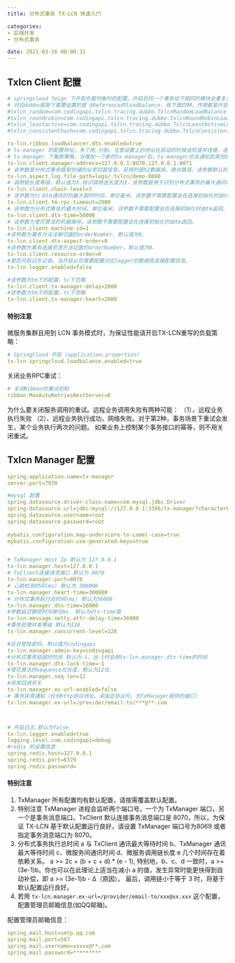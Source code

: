 ```yaml
---
title: 分布式事务 TX-LCN 快速入门

categories:
- 后端开发
- 分布式事务

date: 2021-03-16 00:00:31
---
```

## Txlcn Client 配置
```yml
# springcloud feign 下开启负载均衡时的配置。开启后同一个事务组下相同的模块会重复调用。
# 对应dubbo框架下需要设置的是 @Reference的loadbalance，有下面四种，作用都是开启后同一个事务组下相同的模块会重复调用。
#txlcn_random=com.codingapi.txlcn.tracing.dubbo.TxlcnRandomLoadBalance
#txlcn_roundrobin=com.codingapi.txlcn.tracing.dubbo.TxlcnRoundRobinLoadBalance
#txlcn_leastactive=com.codingapi.txlcn.tracing.dubbo.TxlcnLeastActiveLoadBalance
#txlcn_consistenthash=com.codingapi.txlcn.tracing.dubbo.TxlcnConsistentHashLoadBalance

tx-lcn.ribbon.loadbalancer.dtx.enabled=true
# tx-manager 的配置地址，多个用,分割。注意设置上的地址在启动的时候会检查并连接，连接不成功会启动失败。
# tx-manager 下集群策略，当增加一个新的tx-manager后，tx-manager也会通知到其他的在线模块，然后tx-client会在连接上后面加入的模块。
tx-lcn.client.manager-address=127.0.0.1:8070,127.0.0.1:8071
# 该参数是分布式事务框架存储的业务切面信息。采用的是h2数据库。绝对路径。该参数默认的值为{user.dir}/.txlcn/{application.name}-{application.port}
tx-lcn.aspect.log.file-path=logs/.txlcn/demo-8080
# 调用链长度等级，默认值为3.标识调用连长度为3，该参数是用于识别分布式事务的最大通讯时间。
tx-lcn.client.chain-level=3
# 该参数为tc与tm通讯时的最大超时时间，单位毫米。该参数不需要配置会在连接初始化时由tm返回。
tx-lcn.client.tm-rpc-timeout=2000
# 该参数为分布式事务的最大时间，单位毫米。该参数不需要配置会在连接初始化时由tm返回。
tx-lcn.client.dtx-time=50000
# 该参数为雪花算法的机器编号。该参数不需要配置会在连接初始化时由tm返回。
tx-lcn.client.machine-id=1
#该参数为事务方法注解切面的orderNumber，默认值为0.
tx-lcn.client.dtx-aspect-order=0
#该参数为事务连接资源方法切面的orderNumber，默认值为0.
tx-lcn.client.resource-order=0
#是否开启日志记录。当开启以后需要配置对应logger的数据库连接配置信息。
tx-lcn.logger.enabled=false

#该参数为tm下的配置，tc下忽略
tx-lcn.client.tx-manager-delay=2000
#该参数为tm下的配置，tc下忽略
tx-lcn.client.tx-manager-heart=2000
```

#### 特别注意
微服务集群且用到 LCN 事务模式时，为保证性能请开启TX-LCN重写的负载策略：

```yml
# SpringCloud 开启 (application.properties)
tx-lcn.springcloud.loadbalance.enabled=true
```
关闭业务RPC重试：

```yml
# 关闭Ribbon的重试机制
ribbon.MaxAutoRetriesNextServer=0
```

为什么要关闭服务调用的重试。远程业务调用失败有两种可能： （1），远程业务执行失败 （2）、远程业务执行成功，网络失败。对于第2种，事务场景下重试会发生，某个业务执行两次的问题。 如果业务上控制某个事务接口的幂等，则不用关闭重试。

## Txlcn Manager 配置
```yml
spring.application.name=tx-manager
server.port=7970

#mysql 配置
spring.datasource.driver-class-name=com.mysql.jdbc.Driver
spring.datasource.url=jdbc:mysql://127.0.0.1:3306/tx-manager?characterEncoding=UTF-8
spring.datasource.username=root
spring.datasource.password=root
        
mybatis.configuration.map-underscore-to-camel-case=true
mybatis.configuration.use-generated-keys=true


# TxManager Host Ip 默认为 127.0.0.1
tx-lcn.manager.host=127.0.0.1
# TxClient连接请求端口 默认为 8070
tx-lcn.manager.port=8070
# 心跳检测时间(ms) 默认为 300000
tx-lcn.manager.heart-time=300000
# 分布式事务执行总时间(ms) 默认为36000
tx-lcn.manager.dtx-time=36000
#参数延迟删除时间单位ms  默认为dtx-time值
tx-lcn.message.netty.attr-delay-time=36000
#事务处理并发等级 默认为128
tx-lcn.manager.concurrent-level=128

#后台登陆密码，默认值为codingapi
tx-lcn.manager.admin-key=codingapi
#分布式事务锁超时时间 默认为-1，当-1时会用tx-lcn.manager.dtx-time的时间
tx-lcn.manager.dtx-lock-time=-1
#雪花算法的sequence位长度，默认为12位.
tx-lcn.manager.seq-len=12
#异常回调开关
tx-lcn.manager.ex-url-enabled=false
# 事务异常通知（任何http协议地址。未指定协议时，为TxManager提供的接口）
tx-lcn.manager.ex-url=/provider/email-to/***@**.com



# 开启日志,默认为false
tx-lcn.logger.enabled=true
logging.level.com.codingapi=debug
#redis 的设置信息
spring.redis.host=127.0.0.1
spring.redis.port=6379
spring.redis.password=
```

#### 特别注意
1. TxManager 所有配置均有默认配置，请按需覆盖默认配置。
1. 特别注意 TxManager 进程会监听两个端口号，一个为 TxManager 端口，另一个是事务消息端口。TxClient 默认连接事务消息端口是 8070，所以，为保证 TX-LCN 基于默认配置运行良好，请设置 TxManager 端口号为8069 或者指定事务消息端口为 8070。
1. 分布式事务执行总时间 a 与 TxClient 通讯最大等待时间 b、TxManager 通讯最大等待时间 c、微服务间通讯时间 d、微服务调用链长度 e 几个时间存在着依赖关系。 a >= 2c + (b + c + d) * (e - 1), 特别地，b、c、d 一致时，a >= (3e-1)b。你也可以在此理论上适当在减小 a 的值，发生异常时能更快得到自动补偿，即 a >= (3e-1)b - Δ（原因）。 最后，调用链小于等于 3 时，将基于默认配置运行良好。
1. 若用 `tx-lcn.manager.ex-url=/provider/email-to/xxx@xx.xxx` 这个配置，配置管理员邮箱信息(如QQ邮箱)。

配置管理员邮箱信息：

```yml
spring.mail.host=smtp.qq.com
spring.mail.port=587
spring.mail.username=xxxxx@**.com
spring.mail.password=*********
```